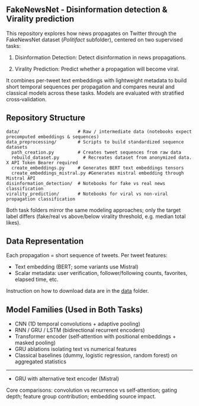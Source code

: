 ## FakeNewsNet - Disinformation detection & Virality prediction

This repository explores how news propagates on Twitter through the FakeNewsNet dataset (*Politifact* subfolder), centered on two supervised tasks:

1. Disinformation Detection: Detect disinformation in news propagations.

2. Virality Prediction: Predict whether a propagation will become viral.

It combines per-tweet text embeddings with lightweight metadata to build short temporal sequences per propagation and compares neural and classical models across these tasks. Models are evaluated with stratified cross‑validation. 

## Repository Structure

```
data/                      # Raw / intermediate data (notebooks expect precomputed embeddings & sequences)
data_preprocessing/        # Scripts to build standardized sequence datasets
  path_creation.py         # Creates tweet sequences from raw data
  rebuild_dataset.py         # Recreates dataset from anonymized data. X API Token Bearer required
  create_embeddings.py     # Generates BERT text embeddings tensors
  create_embeddings_mistral.py #Generates mistral embedding through Mistral API
disinformation_detection/  # Notebooks for fake vs real news classification
virality_prediction/       # Notebooks for viral vs non‑viral propagation classification
```

Both task folders mirror the same modeling approaches; only the target label differs (fake/real vs above/below virality threshold, e.g. median total likes).

## Data Representation

Each propagation = short sequence of tweets.
Per tweet features:
- Text embedding (BERT; some variants use Mistral)
- Scalar metadata: user verification, follower/following counts, favorites, elapsed time, etc.

Instruction on how to download data are in the [data](./data) folder.

## Model Families (Used in Both Tasks)

- CNN (1D temporal convolutions + adaptive pooling)
- RNN / GRU / LSTM (bidirectional recurrent encoders)
- Transformer encoder (self‑attention with positional embeddings + masked pooling)
- GRU ablations isolating text vs numerical features
- Classical baselines (dummy, logistic regression, random forest) on aggregated statistics
---
- GRU with alternative text encoder (Mistral)

Core comparisons: convolution vs recurrence vs self‑attention; gating depth; feature group contribution; embedding source impact.